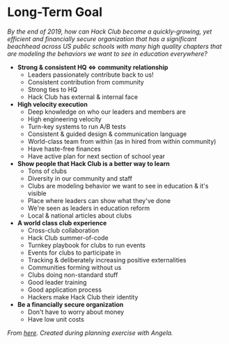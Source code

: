# Long-Term Goal

_By the end of 2019, how can Hack Club become a quickly-growing, yet efficient and financially secure organization that has a significant beachhead across US public schools with many high quality chapters that are modeling the behaviors we want to see in education everywhere?_

- **Strong & consistent HQ <=> community relationship**
  - Leaders passionately contribute back to us!
  - Consistent contribution from community
  - Strong ties to HQ
  - Hack Club has external & internal face
- **High velocity execution**
  - Deep knowledge on who our leaders and members are
  - High engineering velocity
  - Turn-key systems to run A/B tests
  - Consistent & guided design & communication language
  - World-class team from within (as in hired from within community)
  - Have haste-free finances
  - Have active plan for next section of school year
- **Show people that Hack Club is a better way to learn**
  - Tons of clubs
  - Diversity in our community and staff
  - Clubs are modeling behavior we want to see in education & it's visible
  - Place where leaders can show what they've done
  - We're seen as leaders in education reform
  - Local & national articles about clubs
- **A world class club experience**
  - Cross-club collaboration
  - Hack Club summer-of-code
  - Turnkey playbook for clubs to run events
  - Events for clubs to participate in
  - Tracking & deliberately increasing positive externalities
  - Communities forming without us
  - Clubs doing non-standard stuff
  - Good leader training
  - Good application process
  - Hackers make Hack Club their identity
- **Be a financially secure organization**
  - Don't have to worry about money
  - Have low unit costs

_From [here](https://goo.gl/photos/PfmqqVJC34T2WMwJ7). Created during planning exercise with Angela._
